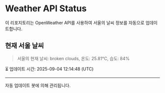 
# Weather API Status

이 리포지토리는 OpenWeather API를 사용하여 서울의 날씨 정보를 자동으로 업데이트합니다.

## 현재 서울 날씨
> 서울의 현재 날씨: broken clouds, 온도: 25.81°C, 습도: 84%

⏳ 업데이트 시간: 2025-09-04 12:14:48 (UTC)

---
자동 업데이트 봇에 의해 관리됩니다.
